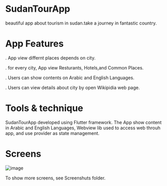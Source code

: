 # SudanTourApp

beautiful app about tourism in sudan.take a journey in fantastic country.

# App Features
. App view differnt places depends on city.

. for every city, App view Resturants, Hotels,and Common Places.

. Users can show  contents on Arabic and English Languages.

. Users can view details about city by open Wikipidia web page.

# Tools & technique
SudanTourApp developed using Flutter framework. The App show content in Arabic and English Languages, Webview lib used to access web throuh app, and use provider as state management.

#  Screens

![image](https://user-images.githubusercontent.com/24944117/119261441-230c2900-bbe0-11eb-8abc-0cf8003e425a.png) 

To show more screens, see Screenshuts folder.
